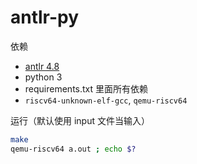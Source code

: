 # antlr-py

依赖
* [antlr 4.8](https://www.antlr.org/)
* python 3
* requirements.txt 里面所有依赖
* `riscv64-unknown-elf-gcc`, `qemu-riscv64`

运行（默认使用 input 文件当输入）
```bash
make
qemu-riscv64 a.out ; echo $?
```
